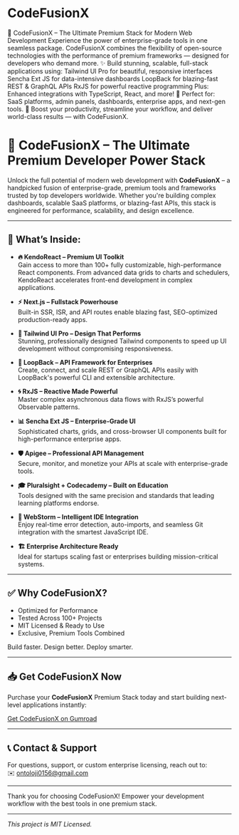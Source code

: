 # CodeFusionX
🚀 CodeFusionX – The Ultimate Premium Stack for Modern Web Development Experience the power of enterprise-grade tools in one seamless package. CodeFusionX combines the flexibility of open-source technologies with the performance of premium frameworks — designed for developers who demand more.  ✨ Build stunning, scalable, full-stack applications using:  Tailwind UI Pro for beautiful, responsive interfaces  Sencha Ext JS for data-intensive dashboards  LoopBack for blazing-fast REST & GraphQL APIs  RxJS for powerful reactive programming  Plus: Enhanced integrations with TypeScript, React, and more!  🎯 Perfect for: SaaS platforms, admin panels, dashboards, enterprise apps, and next-gen tools.  💼 Boost your productivity, streamline your workflow, and deliver world-class results — with CodeFusionX.
# 🚀 CodeFusionX – The Ultimate Premium Developer Power Stack

Unlock the full potential of modern web development with **CodeFusionX** – a handpicked fusion of enterprise-grade, premium tools and frameworks trusted by top developers worldwide. Whether you're building complex dashboards, scalable SaaS platforms, or blazing-fast APIs, this stack is engineered for performance, scalability, and design excellence.

---

## 💎 What’s Inside:

- **🔥 KendoReact – Premium UI Toolkit**  
  Gain access to more than 100+ fully customizable, high-performance React components. From advanced data grids to charts and schedulers, KendoReact accelerates front-end development in complex applications.

- **⚡ Next.js – Fullstack Powerhouse**  
  Built-in SSR, ISR, and API routes enable blazing fast, SEO-optimized production-ready apps.

- **🎨 Tailwind UI Pro – Design That Performs**  
  Stunning, professionally designed Tailwind components to speed up UI development without compromising responsiveness.

- **🔗 LoopBack – API Framework for Enterprises**  
  Create, connect, and scale REST or GraphQL APIs easily with LoopBack's powerful CLI and extensible architecture.

- **🌀 RxJS – Reactive Made Powerful**  
  Master complex asynchronous data flows with RxJS’s powerful Observable patterns.

- **📊 Sencha Ext JS – Enterprise-Grade UI**  
  Sophisticated charts, grids, and cross-browser UI components built for high-performance enterprise apps.

- **🛡 Apigee – Professional API Management**  
  Secure, monitor, and monetize your APIs at scale with enterprise-grade tools.

- **🎓 Pluralsight + Codecademy – Built on Education**  
  Tools designed with the same precision and standards that leading learning platforms endorse.

- **🧠 WebStorm – Intelligent IDE Integration**  
  Enjoy real-time error detection, auto-imports, and seamless Git integration with the smartest JavaScript IDE.

- **🏗 Enterprise Architecture Ready**  
  Ideal for startups scaling fast or enterprises building mission-critical systems.

---

## ✅ Why CodeFusionX?

- Optimized for Performance  
- Tested Across 100+ Projects  
- MIT Licensed & Ready to Use  
- Exclusive, Premium Tools Combined  

Build faster. Design better. Deploy smarter.

---

## 📥 Get CodeFusionX Now

Purchase your **CodeFusionX** Premium Stack today and start building next-level applications instantly:

[Get CodeFusionX on Gumroad](https://codefusionx.gumroad.com/l/CodeFusionX)

---

## 📞 Contact & Support

For questions, support, or custom enterprise licensing, reach out to:  
✉️ ontoloji0156@gmail.com

---

Thank you for choosing CodeFusionX! Empower your development workflow with the best tools in one premium stack.

---

*This project is MIT Licensed.*
